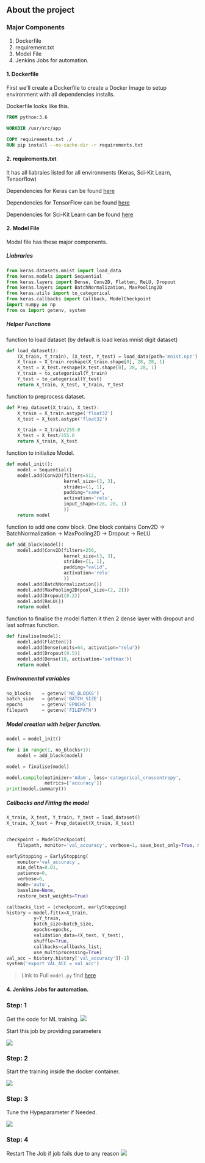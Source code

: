 ## About the project
### Major Components
1. Dockerfile
2. requirement.txt
3. Model File
4. Jenkins Jobs for automation.
 
#### 1. Dockerfile
First we'll create a Dockerfile to create a Docker Image  to setup environment with all dependencies installs.

Dockerfile looks like this.

```Dockerfile
FROM python:3.6

WORKDIR /usr/src/app

COPY requirements.txt ./
RUN pip install --no-cache-dir -r requirements.txt
```

#### 2. requirements.txt
It has all liabraies listed for all environments (Keras, Sci-Kit Learn, Tensorflow)

Dependencies for Keras can be found  [here]( Requirements/Keras/requirements.txt "Keras")

Dependencies for TensorFlow can be found  [here]( Requirements/TensorFlow/requirements.txt "TensorFlow")

Dependencies for Sci-Kit Learn can be found  [here]( Requirements/SkLearn/requirements.txt "Sci-Kit Learn")

#### 2. Model File
Model file has these major components.

##### Liabraries
```python
from keras.datasets.mnist import load_data
from keras.models import Sequential
from keras.layers import Dense, Conv2D, Flatten, ReLU, Dropout
from keras.layers import BatchNormalization, MaxPooling2D
from keras.utils import to_categorical
from keras.callbacks import Callback, ModelCheckpoint
import numpy as np
from os import getenv, system
```
##### Helper Functions
function to load dataset (by default is load keras mnist digit dataset)
```python
def load_dataset():
    (X_train, Y_train), (X_test, Y_test) = load_data(path='mnist.npz')
    X_train = X_train.reshape(X_train.shape[0], 28, 28, 1)
    X_test = X_test.reshape(X_test.shape[0], 28, 28, 1)
    Y_train = to_categorical(Y_train)
    Y_test = to_categorical(Y_test)
    return X_train, X_test, Y_train, Y_test
```
function to preprocess dataset.
```python
def Prep_dataset(X_train, X_test):
    X_train = X_train.astype('float32')
    X_test = X_test.astype('float32')

    X_train = X_train/255.0
    X_test = X_test/255.0
    return X_train, X_test

```

function to initialize Model.
```python
def model_init():
    model = Sequential()
    model.add(Conv2D(filters=512,
                     kernel_size=(3, 3),
                     strides=(1, 1),
                     padding="same",
                     activation='relu',
                     input_shape=(28, 28, 1)
                     ))
    return model
```
function to add one conv block. One block contains
Conv2D -> BatchNormalization -> MaxPooling2D -> Dropout -> ReLU
```python
def add_block(model):
    model.add(Conv2D(filters=256,
                     kernel_size=(3, 3),
                     strides=(1, 1),
                     padding="valid",
                     activation='relu'
                     ))
    model.add(BatchNormalization())
    model.add(MaxPooling2D(pool_size=(2, 2)))
    model.add(Dropout(0.2))
    model.add(ReLU())
    return model
```
function to finalise the model  flatten it then 2 dense layer with dropout and last sofmax function.
```python
def finalise(model):
    model.add(Flatten())
    model.add(Dense(units=64, activation="relu"))
    model.add(Dropout(0.5))
    model.add(Dense(10, activation='softmax'))
    return model
```

##### Environmental variables
```python
no_blocks    = getenv('NO_BLOCKS')
batch_size   = getenv('BATCH_SIZE')
epochs       = getenv('EPOCHS')
filepath     = getenv('FILEPATH')
```
##### Model creation with helper function.
```python
model = model_init()

for i in range(1, no_blocks+1):
    model = add_block(model)

model = finalise(model)

model.compile(optimizer='Adam', loss='categorical_crossentropy',
              metrics=['accuracy'])
print(model.summary())

```
##### Callbacks and Fitting the model
```python
X_train, X_test, Y_train, Y_test = load_dataset()
X_train, X_test = Prep_dataset(X_train, X_test)


checkpoint = ModelCheckpoint(
    filepath, monitor='val_accuracy', verbose=1, save_best_only=True, mode='max')

earlyStopping = EarlyStopping(
    monitor='val_accuracy',
    min_delta=0.01,
    patience=0,
    verbose=0,
    mode='auto',
    baseline=None,
    restore_best_weights=True)

callbacks_list = [checkpoint, earlyStopping]
history = model.fit(x=X_train,
          y=Y_train,
          batch_size=batch_size,
          epochs=epochs,
          validation_data=(X_test, Y_test),
          shuffle=True,
          callbacks=callbacks_list,
          use_multiprocessing=True)
val_acc = history.history['val_accuracy'][-1]
system('export VAL_ACC = val_acc')
```

> Link to Full `model.py` find [here](model.py "Model")

#### 4. Jenkins Jobs for automation.

### Step: 1
Get the code for ML training.
<img src="Gifs/Get-The-ML-Code.gif">

Start this job by providing parameters

<img src="Gifs/Run-The-Job.gif">

### Step: 2 
Start the training inside the docker container.

<img src="Gifs/Start-The-Training.gif">

### Step: 3
Tune the Hypeparameter if Needed.

<img src="Gifs/Tune-The-Parameter.gif">

### Step: 4
Restart The Job if job fails due to any reason
<img src="Gifs/Restart-Job.gif">